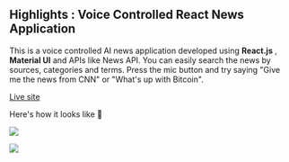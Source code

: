 Highlights : Voice Controlled React News Application
---
This is a voice controlled AI news application developed using **React.js** , **Material UI** and APIs like News API. You can easily search the news by sources, categories and terms.
Press the mic button and try saying "Give me the news from CNN" or "What's up with Bitcoin".<br>

[Live site](https://highlightsnews.netlify.app/)<br>

Here's how it looks like 🧐

![](https://i.imgur.com/ouzFYxZ.png)

![](https://i.imgur.com/55TCMnA.png)
